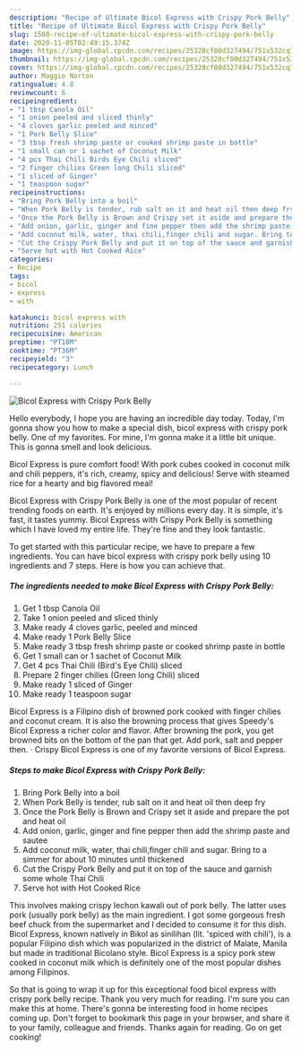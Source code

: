 ```yaml
---
description: "Recipe of Ultimate Bicol Express with Crispy Pork Belly"
title: "Recipe of Ultimate Bicol Express with Crispy Pork Belly"
slug: 1500-recipe-of-ultimate-bicol-express-with-crispy-pork-belly
date: 2020-11-05T02:49:15.374Z
image: https://img-global.cpcdn.com/recipes/25328cf80d327494/751x532cq70/bicol-express-with-crispy-pork-belly-recipe-main-photo.jpg
thumbnail: https://img-global.cpcdn.com/recipes/25328cf80d327494/751x532cq70/bicol-express-with-crispy-pork-belly-recipe-main-photo.jpg
cover: https://img-global.cpcdn.com/recipes/25328cf80d327494/751x532cq70/bicol-express-with-crispy-pork-belly-recipe-main-photo.jpg
author: Maggie Norton
ratingvalue: 4.8
reviewcount: 6
recipeingredient:
- "1 tbsp Canola Oil"
- "1 onion peeled and sliced thinly"
- "4 cloves garlic peeled and minced"
- "1 Pork Belly Slice"
- "3 tbsp fresh shrimp paste or cooked shrimp paste in bottle"
- "1 small can or 1 sachet of Coconut Milk"
- "4 pcs Thai Chili Birds Eye Chili sliced"
- "2 finger chilies Green long Chili sliced"
- "1 sliced of Ginger"
- "1 teaspoon sugar"
recipeinstructions:
- "Bring Pork Belly into a boil"
- "When Pork Belly is tender, rub salt on it and heat oil then deep fry"
- "Once the Pork Belly is Brown and Crispy set it aside and prepare the pot and heat oil"
- "Add onion, garlic, ginger and fine pepper then add the shrimp paste and sautee"
- "Add coconut milk, water, thai chili,finger chili and sugar. Bring to a simmer for about 10 minutes until thickened"
- "Cut the Crispy Pork Belly and put it on top of the sauce and garnish some whole Thai Chili"
- "Serve hot with Hot Cooked Rice"
categories:
- Recipe
tags:
- bicol
- express
- with

katakunci: bicol express with 
nutrition: 251 calories
recipecuisine: American
preptime: "PT18M"
cooktime: "PT36M"
recipeyield: "3"
recipecategory: Lunch

---
```



![Bicol Express with Crispy Pork Belly](https://img-global.cpcdn.com/recipes/25328cf80d327494/751x532cq70/bicol-express-with-crispy-pork-belly-recipe-main-photo.jpg)

Hello everybody, I hope you are having an incredible day today. Today, I'm gonna show you how to make a special dish, bicol express with crispy pork belly. One of my favorites. For mine, I'm gonna make it a little bit unique. This is gonna smell and look delicious.

Bicol Express is pure comfort food! With pork cubes cooked in coconut milk and chili peppers, it&#39;s rich, creamy, spicy and delicious! Serve with steamed rice for a hearty and big flavored meal!

Bicol Express with Crispy Pork Belly is one of the most popular of recent trending foods on earth. It's enjoyed by millions every day. It is simple, it's fast, it tastes yummy. Bicol Express with Crispy Pork Belly is something which I have loved my entire life. They're fine and they look fantastic.


To get started with this particular recipe, we have to prepare a few ingredients. You can have bicol express with crispy pork belly using 10 ingredients and 7 steps. Here is how you can achieve that.

<!--inarticleads1-->

##### The ingredients needed to make Bicol Express with Crispy Pork Belly:

1. Get 1 tbsp Canola Oil
1. Take 1 onion peeled and sliced thinly
1. Make ready 4 cloves garlic, peeled and minced
1. Make ready 1 Pork Belly Slice
1. Make ready 3 tbsp fresh shrimp paste or cooked shrimp paste in bottle
1. Get 1 small can or 1 sachet of Coconut Milk
1. Get 4 pcs Thai Chili (Bird&#39;s Eye Chili) sliced
1. Prepare 2 finger chilies (Green long Chili) sliced
1. Make ready 1 sliced of Ginger
1. Make ready 1 teaspoon sugar


Bicol Express is a Filipino dish of browned pork cooked with finger chilies and coconut cream. It is also the browning process that gives Speedy&#39;s Bicol Express a richer color and flavor. After browning the pork, you get browned bits on the bottom of the pan that get. Add pork, salt and pepper then. · Crispy Bicol Express is one of my favorite versions of Bicol Express. 

<!--inarticleads2-->

##### Steps to make Bicol Express with Crispy Pork Belly:

1. Bring Pork Belly into a boil
1. When Pork Belly is tender, rub salt on it and heat oil then deep fry
1. Once the Pork Belly is Brown and Crispy set it aside and prepare the pot and heat oil
1. Add onion, garlic, ginger and fine pepper then add the shrimp paste and sautee
1. Add coconut milk, water, thai chili,finger chili and sugar. Bring to a simmer for about 10 minutes until thickened
1. Cut the Crispy Pork Belly and put it on top of the sauce and garnish some whole Thai Chili
1. Serve hot with Hot Cooked Rice


This involves making crispy lechon kawali out of pork belly. The latter uses pork (usually pork belly) as the main ingredient. I got some gorgeous fresh beef chuck from the supermarket and I decided to consume it for this dish. Bicol Express, known natively in Bikol as sinilihan (lit. &#39;spiced with chili&#39;), is a popular Filipino dish which was popularized in the district of Malate, Manila but made in traditional Bicolano style. Bicol Express is a spicy pork stew cooked in coconut milk which is definitely one of the most popular dishes among Filipinos. 

So that is going to wrap it up for this exceptional food bicol express with crispy pork belly recipe. Thank you very much for reading. I'm sure you can make this at home. There's gonna be interesting food in home recipes coming up. Don't forget to bookmark this page in your browser, and share it to your family, colleague and friends. Thanks again for reading. Go on get cooking!

